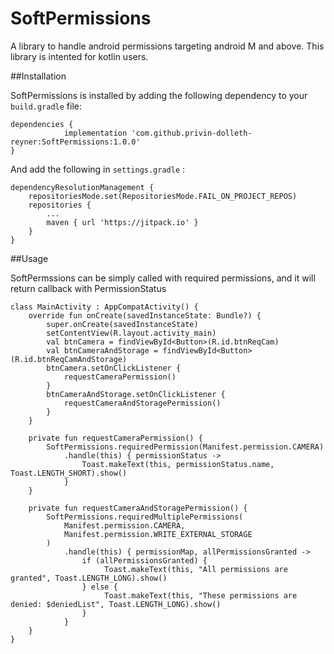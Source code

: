 # SoftPermissions

A library to handle android permissions targeting android M and above. This library is intented for kotlin users.

##Installation

SoftPermissions is installed by adding the following dependency to your ```build.gradle``` file:

```
dependencies {
	        implementation 'com.github.privin-dolleth-reyner:SoftPermissions:1.0.0'
}
```

And add the following in ```settings.gradle``` :

```
dependencyResolutionManagement {
    repositoriesMode.set(RepositoriesMode.FAIL_ON_PROJECT_REPOS)
    repositories {
        ...
        maven { url 'https://jitpack.io' }
    }
}
```

##Usage

SoftPermssions can be simply called with required permissions, and it will return callback with PermissionStatus

```
class MainActivity : AppCompatActivity() {
    override fun onCreate(savedInstanceState: Bundle?) {
        super.onCreate(savedInstanceState)
        setContentView(R.layout.activity_main)
        val btnCamera = findViewById<Button>(R.id.btnReqCam)
        val btnCameraAndStorage = findViewById<Button>(R.id.btnReqCamAndStorage)
        btnCamera.setOnClickListener {
            requestCameraPermission()
        }
        btnCameraAndStorage.setOnClickListener {
            requestCameraAndStoragePermission()
        }
    }

    private fun requestCameraPermission() {
        SoftPermissions.requiredPermission(Manifest.permission.CAMERA)
            .handle(this) { permissionStatus ->
                Toast.makeText(this, permissionStatus.name, Toast.LENGTH_SHORT).show()
            }
    }

    private fun requestCameraAndStoragePermission() {
        SoftPermissions.requiredMultiplePermissions(
            Manifest.permission.CAMERA,
            Manifest.permission.WRITE_EXTERNAL_STORAGE
        )
            .handle(this) { permissionMap, allPermissionsGranted ->
                if (allPermissionsGranted) {
                     Toast.makeText(this, "All permissions are granted", Toast.LENGTH_LONG).show()
                } else {
                     Toast.makeText(this, "These permissions are denied: $deniedList", Toast.LENGTH_LONG).show()
                }
            } 
    }
}

```
